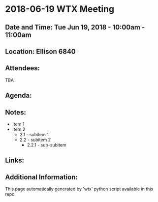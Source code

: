 # 2018-06-19 WTX Meeting
## Date and Time: Tue Jun 19, 2018 - 10:00am - 11:00am
## Location: Ellison 6840

## Attendees:
TBA

## Agenda:

## Notes:
* Item 1
* Item 2
  * 2.1 - subitem 1
  * 2.2 - subitem 2
    * 2.2.1 - sub-subitem

## Links:

## Additional Information:
This page automatically generated by 'wtx' python script available in this repo
